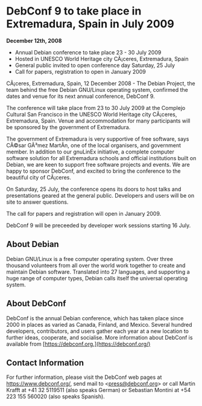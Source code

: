 
DebConf 9 to take place in Extremadura, Spain in July 2009
==========================================================


**December 12th, 2008**


* Annual Debian conference to take place 23 - 30 July 2009
* Hosted in UNESCO World Heritage city CÃ¡ceres, Extremadura, Spain
* General public invited to open conference day Saturday, 25 July
* Call for papers, registration to open in January 2009


CÃ¡ceres, Extremadura, Spain, 12 December 2008 - The Debian Project,
the team behind the free Debian GNU/Linux operating system,
confirmed the dates and venue for its next annual conference,
DebConf 9.


The conference will take place from 23 to 30 July 2009 at the
Complejo Cultural San Francisco in the UNESCO World Heritage city
CÃ¡ceres, Extremadura, Spain. Venue and accommodation for many
participants will be sponsored by the government of Extremadura.


The government of Extremadura is very supportive of free software,
says CÃ©sar GÃ³mez MartÃ­n, one of the local organisers, and government
member. In addition to our gnuLinEx initiative, a complete computer
software solution for all Extremadura schools and official
institutions built on Debian, we are keen to support free software
projects and events. We are happy to sponsor DebConf, and excited to
bring the conference to the beautiful city of CÃ¡ceres.


On Saturday, 25 July, the conference opens its doors to host talks
and presentations geared at the general public. Developers and users
will be on site to answer questions.


The call for papers and registration will open in January 2009.


DebConf 9 will be preceeded by developer work sessions starting 16
July.


About Debian
------------


Debian GNU/Linux is a free computer operating system. Over three
thousand volunteers from all over the world work together to create
and maintain Debian software. Translated into 27 languages, and
supporting a huge range of computer types, Debian calls itself the
universal operating system.


About DebConf
-------------


DebConf is the annual Debian conference, which has taken place since
2000 in places as varied as Canada, Finland, and Mexico. Several hundred
developers, contributors, and users gather each year at a new location to
further ideas, cooperate, and socialise. More information about DebConf
is available from [https://debconf.org.](https://debconf.org/)


Contact Information
-------------------


For further information, please visit the DebConf web pages at <https://www.debconf.org/>, send mail to <[press@debconf.org](mailto:press%40debian.org)> or call Martin Krafft
at +41 32 5119511 (also speaks German) or Sebastian Montini at +54 223 155
560020 (also speaks Spanish).



